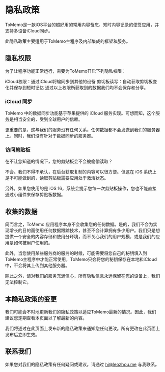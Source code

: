 # 隐私政策

ToMemo是一款iOS平台的超好用的常用内容备忘、短时内容记录的便签应用，并支持多设备iCloud同步。

此隐私政策主要适用于ToMemo主程序及内部集成的框架和服务。

## 隐私权限
为了让程序功能正常运行，需要为ToMemo开启下列隐私权限：

iCloud权限：通过iCloud将输同步到其他的设备
剪切板读写：自动获取剪切板变化并保存到短时记忆
通过以上权限所获取到的数据我们均不会保存和分享。

### iCloud 同步

ToMemo 中的数据同步功能基于苹果提供的 iCloud 服务实现。可想而知，这个服务是相当安全的，受到全球用户的信赖。

更重要的是，这与我们的服务没有任何关系，任何数据都不会发送到我们的服务器上。同时，我们没有针对于数据同步的服务器。

### 访问剪贴板

在不让您知道的情况下，您的剪贴板会不会被偷偷读取？

不会。我们不得不承认，在后台获取复制的内容可以很方便。但这在 iOS 系统上是不可能做到的，读取剪贴板需要应用处于激活状态。

另外，如果您使用的是 iOS 16，系统会提示您每一次剪贴板操作，您也不能直接通过小组件来保存剪贴板数据。

## 收集的数据
简而言之，ToMemo 应用程序本身不会收集您的任何数据。是的，我们不会为实现增长的目的而使用任何数据跟踪技术，甚至不会计算拥有多少用户。我们只是想提供一个安全的内容存储和使用分环境，而不关心我们的用户规模，或是我们的应用是如何被用户使用的。

此外，当您使用某些服务商的服务的时候，可能需要将您自己的秘钥填入到ToMemo主程序中才能正常使用，ToMemo只会将您的秘钥保存在本地和iCloud中，不会将其上传到其他服务器。

除此之外，请对我们的服务充满信心，所有隐私信息永远保留在您的设备上，我们无法控制它。

## 本隐私政策的变更
我们可能会不时地更新我们的隐私政策以适应ToMemo最新的情况。因此，我们建议您定期查看本页面以了解最新的内容。

我们将通过在此页面上发布新的隐私政策来通知您任何更改。所有更改在此页面上发布后立即生效。

## 联系我们
如果您对我们的隐私政策有任何疑问或建议，请通过 [hi@leozhou.me](mailto:hi@leozhou.me) 与我联系。
